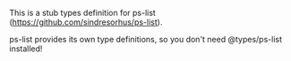 This is a stub types definition for ps-list (https://github.com/sindresorhus/ps-list).

ps-list provides its own type definitions, so you don't need @types/ps-list installed!